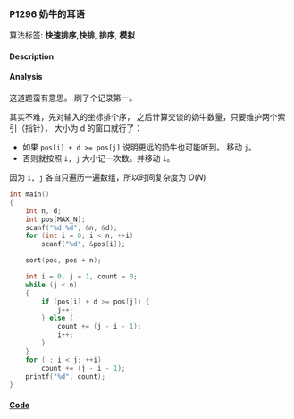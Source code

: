 ### P1296 奶牛的耳语

算法标签: **快速排序,快排**, **排序**, **模拟**


#### Description

#### Analysis

这道题蛮有意思。 刷了个记录第一。

其实不难，先对输入的坐标排个序， 之后计算交谈的奶牛数量，只要维护两个索引（指针）， 大小为 d 的窗口就行了：

- 如果 `pos[i] + d >= pos[j]` 说明更远的奶牛也可能听到。 移动 `j`。
- 否则就按照 `i, j` 大小记一次数。并移动 `i`。

因为 `i, j` 各自只遍历一遍数组，所以时间复杂度为 $O(N)$

```cpp
int main()
{
    int n, d;
    int pos[MAX_N];
    scanf("%d %d", &n, &d);
    for (int i = 0; i < n; ++i)
        scanf("%d", &pos[i]);

    sort(pos, pos + n);

    int i = 0, j = 1, count = 0;
    while (j < n)
    {
        if (pos[i] + d >= pos[j]) {
            j++;
        } else {
            count += (j - i - 1);
            i++;
        }
    }
    for ( ; i < j; ++i)
        count += (j - i - 1);
    printf("%d", count);
}
```

#### [Code](../cpp/p1296.cpp)
